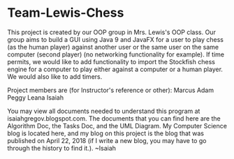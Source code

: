 # Team-Lewis-Chess

This project is created by our OOP group in Mrs. Lewis's OOP class. Our group aims to build a GUI using Java 9 and JavaFX for a user to play chess (as the human player) against another user or the same user on the same computer (second player) (no networking functionality for example). If time permits, we would like to add functionality to import the Stockfish chess engine for a computer to play either against a computer or a human player. We would also like to add timers.

Project members are (for Instructor's reference or other):
  Marcus
  Adam
  Peggy
  Leana
  Isaiah
  
You may view all documents needed to understand this program at isaiahgregov.blogspot.com. The documents that you can find here are the Algorithm Doc, the Tasks Doc, and the UML Diagram. My Computer Science blog is located here, and my blog on this project is the blog that was published on April 22, 2018 (if I write a new blog, you may have to go through the history to find it.). ~Isaiah
